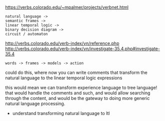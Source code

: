 
https://verbs.colorado.edu/~mpalmer/projects/verbnet.html

```
natural language ->
semantic frames ->
linear temporal logic ->
binary decision diagram ->
circuit / automaton
```

http://verbs.colorado.edu/verb-index/vn/reference.php
http://verbs.colorado.edu/verb-index/vn/investigate-35.4.php#investigate-35.4

```
words -> frames -> models -> action
```

could do this, where now you can write comments that transform the natural language to the linear temporal logic expressions

this would mean we can transform experience language to tree language! that would handle the comments and such, and would allow searching through the content, and would be the gateway to doing more generic natural language processing.

- understand transforming natural language to ltl 

